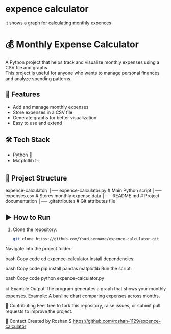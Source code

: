 # expence calculator
it shows a graph for calculating monthly expences
# 💰 Monthly Expense Calculator  

A Python project that helps track and visualize monthly expenses using a CSV file and graphs.  
This project is useful for anyone who wants to manage personal finances and analyze spending patterns.  

## 🚀 Features  
- Add and manage monthly expenses  
- Store expenses in a CSV file  
- Generate graphs for better visualization  
- Easy to use and extend  

## 🛠️ Tech Stack  
- Python 🐍   
- Matplotlib 📉  


## 📂 Project Structure  
expence-calculator/
│── expence-calculator.py # Main Python script
│── expenses.csv # Stores monthly expense data
│── README.md # Project documentation
│── .gitattributes # Git attributes file


## ▶️ How to Run  

1. Clone the repository:  
   ```bash
   git clone https://github.com/YourUsername/expence-calculator.git
Navigate into the project folder:

bash
Copy code
cd expence-calculator
Install dependencies:

bash
Copy code
pip install pandas matplotlib
Run the script:

bash
Copy code
python expence-calculator.py

📊 Example Output
The program generates a graph that shows your monthly expenses.
Example: A bar/line chart comparing expenses across months.

🤝 Contributing
Feel free to fork this repository, raise issues, or submit pull requests to improve the project.

📧 Contact
Created by Roshan S
https://github.com/roshan-1129/expence-calculator